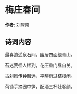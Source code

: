 # 梅庄春间

**作者**: 刘厚南

## 诗词内容

最喜逍遥泉石间，幽居四面绕青山。

苔迷荒径人稀到，花压重门昼自关。

古刹风传钟磬远，平畴雨过桔槔闲。

荷锄手摘园中笋，配酒三杯壮客颜。


